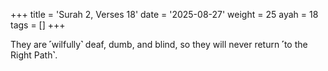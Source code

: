 +++
title = 'Surah 2, Verses 18'
date = '2025-08-27'
weight = 25
ayah = 18
tags = []
+++

They are ˹wilfully˺ deaf, dumb, and blind, so they will never return ˹to the Right Path˺.